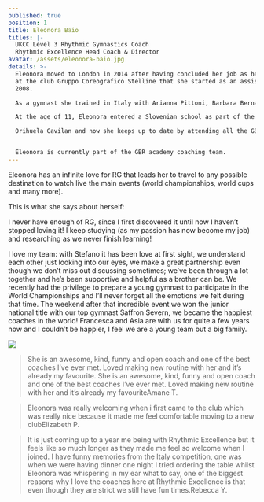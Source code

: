 ```yaml
---
published: true
position: 1
title: Eleonora Baio
titles: |-
  UKCC Level 3 Rhythmic Gymnastics Coach
  Rhythmic Excellence Head Coach & Director
avatar: /assets/eleonora-baio.jpg
details: >-
  Eleonora moved to London in 2014 after having concluded her job as head coach
  at the club Gruppo Coreografico Stelline that she started as an assistant in
  2008. 

  As a gymnast she trained in Italy with Arianna Pittoni, Barbara Bernardo and Monica Visintin (former Italian National Team gymnast) at the club Societa' ginnastica Triestina (one of the most prestigious multi sports society with more than 100 years of activity).

  At the age of 11, Eleonora entered a Slovenian school as part of the Squad team of Olga Pavletic and Branka Vajngerl (Olympic Slovenian Brevet Judge). As a coach, she has attended countless courses, workshops and masterclasses, having the privilege to be taught by Maura Rota, Luca Zanforlini, Stefan Ivanov and Ruben

  Orihuela Gavilan and now she keeps up to date by attending all the GBR and English national squad training camps led by Maria Gateva (former Bulgarian champion) and ballet coach Suzanne Haslam.


  Eleonora is currently part of the GBR academy coaching team.
---
```

Eleonora has an infinite love for RG that leads her to travel to any possible destination to watch live the main events (world championships, world cups and many more).

This is what she says about herself:

I never have enough of RG, since I first discovered it until now I haven’t stopped loving it! I keep studying (as my passion has now become my job) and researching as we never finish learning!

I love my team: with Stefano it has been love at first sight, we understand each other just looking into our eyes, we make a great partnership even though we don’t miss out discussing sometimes; we’ve been through a lot together and he’s been supportive and helpful as a brother can be. We recently had the privilege to prepare a young gymnast to participate in the World Championships and I’ll never forget all the emotions we felt during that time. The weekend after that incredible event we won the junior national title with our top gymnast Saffron Severn, we became the happiest coaches in the world!
Francesca and Asia are with us for quite a few years now and I couldn’t be happier, I feel we are a young team but a big family. 

![](/assets/img_1821.jpg)

<blockquote class="otro-blockquote">She is an awesome, kind, funny and open coach and one of the best coaches I’ve ever met. Loved making new routine with her and it’s already my favourite. She is an awesome, kind, funny and open coach and one of the best coaches I’ve ever met. Loved making new routine with her and it’s already my favourite<span>Amane T.</span></blockquote>

<blockquote class="otro-blockquote">Eleonora was really welcoming when i first came to the club which was really nice because it made me feel comfortable moving to a new club<span>Elizabeth P.</span></blockquote>

<blockquote class="otro-blockquote">It is just coming up to a year me being with Rhythmic Excellence but it feels like so much longer as they made me feel so welcome when I joined. I have funny memories from the Italy competition, one was when we were having dinner one night I tried ordering the table whilst Eleonora was whispering in my ear what to say, one of the biggest reasons why I love the coaches here at Rhythmic Excellence is that even though they are strict we still have fun times.<span>Rebecca Y.</span></blockquote>